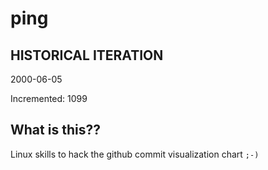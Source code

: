 # ping

## HISTORICAL ITERATION
2000-06-05

Incremented: 1099

## What is this?? 
Linux skills to hack the github commit visualization chart `;-)`

